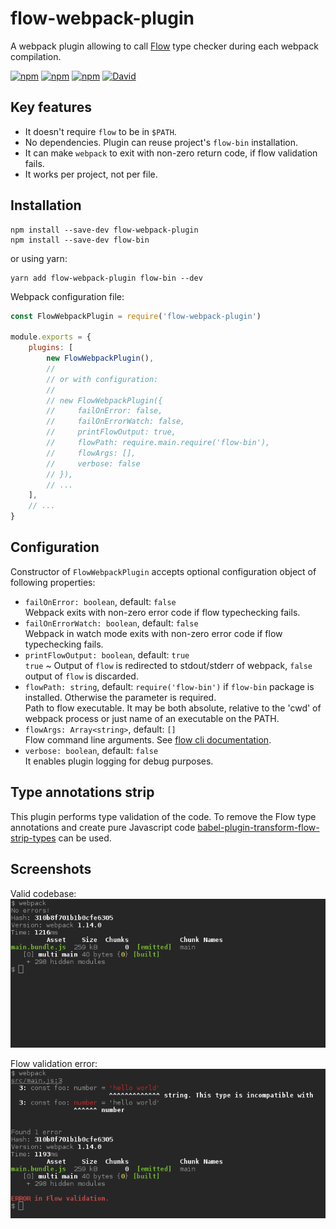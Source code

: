 # flow-webpack-plugin

A webpack plugin allowing to call [Flow][2] type checker during each webpack compilation.

[![npm](https://img.shields.io/npm/v/flow-webpack-plugin.svg)]()
[![npm](https://img.shields.io/npm/l/flow-webpack-plugin.svg)]()
[![npm](https://img.shields.io/npm/dm/flow-webpack-plugin.svg)]()
[![David](https://img.shields.io/david/happylynx/flow-webpack-plugin.svg)]()

## Key features

* It doesn't require `flow` to be in `$PATH`.
* No dependencies. Plugin can reuse project's `flow-bin` installation.
* It can make `webpack` to exit with non-zero return code, if flow validation fails.
* It works per project, not per file.

## Installation

```
npm install --save-dev flow-webpack-plugin
npm install --save-dev flow-bin
```

or using yarn:

```
yarn add flow-webpack-plugin flow-bin --dev
```

Webpack configuration file:

```js
const FlowWebpackPlugin = require('flow-webpack-plugin')

module.exports = {
    plugins: [
        new FlowWebpackPlugin(),
        //
        // or with configuration:
        //  
        // new FlowWebpackPlugin({
        //     failOnError: false,
        //     failOnErrorWatch: false,
        //     printFlowOutput: true,
        //     flowPath: require.main.require('flow-bin'),
        //     flowArgs: [],
        //     verbose: false
        // }),
        // ...
    ],
    // ...
}
```

## Configuration

Constructor of `FlowWebpackPlugin` accepts optional configuration object of following properties:

* `failOnError: boolean`, default: `false`  
  Webpack exits with non-zero error code if flow typechecking fails.
* `failOnErrorWatch: boolean`, default: `false`  
  Webpack in watch mode exits with non-zero error code if flow typechecking fails.
* `printFlowOutput: boolean`, default: `true`  
  `true` ~ Output of `flow` is redirected to stdout/stderr of webpack, `false` output of `flow` is discarded.
* `flowPath: string`, default: `require('flow-bin')` if `flow-bin` package is installed. Otherwise the parameter
   is required.  
  Path to flow executable. It may be both absolute, relative to the 'cwd' of webpack process or just name
  of an executable on the PATH.
* `flowArgs: Array<string>`, default: `[]`  
  Flow command line arguments. See [flow cli documentation][1].
* `verbose: boolean`, default: `false`  
  It enables plugin logging for debug purposes.
  
## Type annotations strip

This plugin performs type validation of the code. To remove the Flow type annotations and
create pure Javascript code [babel-plugin-transform-flow-strip-types][3] can be used.

## Screenshots

Valid codebase:  
![Valid codebase](doc/valid.png)

Flow validation error:  
![Flow validation error](doc/fail.png)


[1]: https://flowtype.org/docs/cli.html
[2]: https://flowtype.org
[3]: https://www.npmjs.com/package/babel-plugin-transform-flow-strip-types
